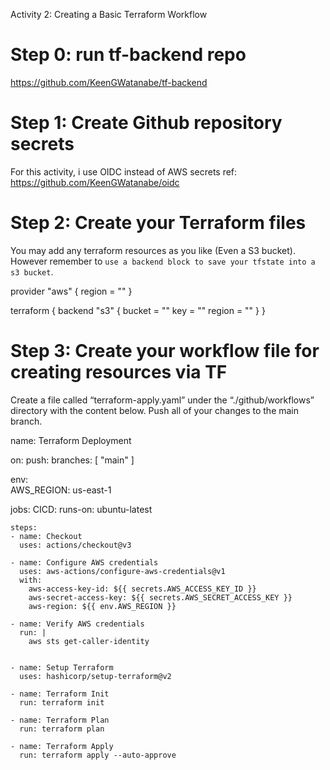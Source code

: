 Activity 2: Creating a Basic Terraform Workflow
# Step 0: run tf-backend repo
https://github.com/KeenGWatanabe/tf-backend

# Step 1: Create Github repository secrets 
For this activity, i use OIDC instead of AWS secrets
ref: https://github.com/KeenGWatanabe/oidc
 
<!-- Go to your Github repository -> Settings
Go to Security > Secrets and Variables -> Actions
Click “New Repository Secret”
You will have to create 2 secrets with the following name:Name: AWS_ACCESS_KEY_ID
Value: Key in your Access Key ID value
Name: AWS_SECRET_ACCESS_KEY
Value: Key in your Secret Access Key ID value -->

# Step 2: Create your Terraform files
You may add any terraform resources as you like (Even a S3 bucket). However remember to `use a backend block to save your tfstate into a s3 bucket`.

provider "aws" {
  region = ""
}

terraform {
  backend "s3" {
    bucket = ""
    key    = ""
    region = ""
  }
}

# Step 3: Create your workflow file for creating resources via TF
Create a file called “terraform-apply.yaml” under the “./github/workflows” directory with the content below.
Push all of your changes to the main branch.

name: Terraform Deployment

on:
  push:
    branches: [ "main" ]

env:            
  AWS_REGION: us-east-1  

jobs:
  CICD:
    runs-on: ubuntu-latest

    steps:
    - name: Checkout
      uses: actions/checkout@v3
   
    - name: Configure AWS credentials
      uses: aws-actions/configure-aws-credentials@v1
      with:
        aws-access-key-id: ${{ secrets.AWS_ACCESS_KEY_ID }}
        aws-secret-access-key: ${{ secrets.AWS_SECRET_ACCESS_KEY }}
        aws-region: ${{ env.AWS_REGION }}

    - name: Verify AWS credentials
      run: |
        aws sts get-caller-identity


    - name: Setup Terraform
      uses: hashicorp/setup-terraform@v2
   
    - name: Terraform Init
      run: terraform init

    - name: Terraform Plan
      run: terraform plan
   
    - name: Terraform Apply
      run: terraform apply --auto-approve

